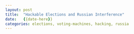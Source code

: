 ```yaml
---
layout: post
title:  "Hackable Elections and Russian Interference"
date:   {{date-here}}
categories: elections, voting-machines, hacking, russia
---
```

